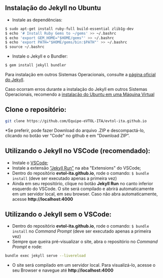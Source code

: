 ## Instalação do Jekyll no Ubuntu
- Instale as dependências:
```bash
$ sudo apt-get install ruby-full build-essential zlib1g-dev
$ echo '# Install Ruby Gems to ~/gems' >> ~/.bashrc
$ echo 'export GEM_HOME="$HOME/gems"' >> ~/.bashrc
$ echo 'export PATH="$HOME/gems/bin:$PATH"' >> ~/.bashrc
$ source ~/.bashrc
```
- Instale o Jekyll e o Bundler:
```bash
$ gem install jekyll bundler
```

Para instalação em outros Sistemas Operacionais, consulte a [página oficial do Jekyll](https://jekyllrb.com/docs/installation/#requirements).

Caso ocorram erros durante a instalação do Jekyll em outros Sistemas Operacionais, recomendo a [instalação do Ubuntu em uma Máquina Virtual](https://www.youtube.com/watch?v=wGwikwPrACA)


## Clone o repositório:
```bash 
git clone https://github.com/Equipe-eVTOL-ITA/evtol-ita.github.io
```
*Se preferir, pode fazer Download do arquivo .ZIP e descompactá-lo, clicando no botão ver "Code" no github e em "Download ZIP".

## Utilizando o Jekyll no VSCode (recomendado):
- Instale o [VSCode](https://code.visualstudio.com/);
- Instale a extensão ["Jekyll Run"](https://marketplace.visualstudio.com/items?itemName=Dedsec727.jekyll-run) na aba "Extensions" do VSCode;
- Dentro do repositório **evtol-ita.github.io**, rode o comando: ```$ bundle install``` (deve ser executado apenas a primeira vez)
- Ainda em seu repositório, clique no botão **Jekyll Run** no canto inferior esquerdo do VSCode. O site será compilado e abrirá automaticamente em um servidor local, em seu browser. Caso não abra automaticamente, acesse **http://localhost:4000**

## Utilizando o Jekyll sem o VSCode:
- Dentro do repositório **evtol-ita.github.io**, rode o comando: ```$ bundle install``` no *Command Prompt* (deve ser executado apenas a primeira vez)
- Sempre que queira pré-visualizar o site, abra o repositório no *Command Prompt* e rode:
```bash
bundle exec jekyll serve --livereload
```

- O site será compilado em um servidor local. Para visualizá-lo, acesse o seu Browser e navegue até **http://localhost:4000**


